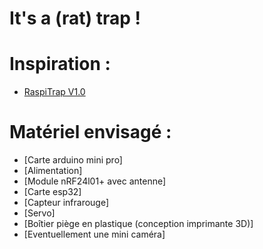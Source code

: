 # It's a (rat) trap !

# Inspiration :
* [RaspiTrap V1.0](<http://awallelectronic.blogspot.com/2015/08/raspitrap-v10_27.html>)

# Matériel envisagé :
* [Carte arduino mini pro]
* [Alimentation]
* [Module nRF24l01+ avec antenne]
* [Carte esp32]
* [Capteur infrarouge]
* [Servo]
* [Boîtier piège en plastique (conception imprimante 3D)]
* [Eventuellement une mini caméra]
